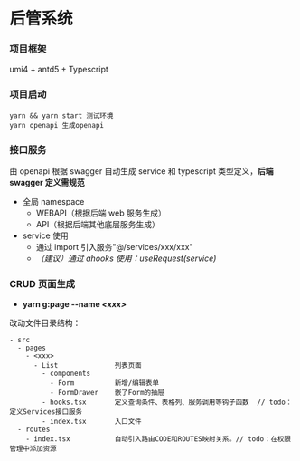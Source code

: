 # 后管系统

### 项目框架

umi4 + antd5 + Typescript

### 项目启动

```
yarn && yarn start 测试环境
yarn openapi 生成openapi
```

### 接口服务

由 openapi 根据 swagger 自动生成 service 和 typescript 类型定义，**后端 swagger 定义需规范**

- 全局 namespace
  - WEBAPI（根据后端 web 服务生成）
  - API（根据后端其他底层服务生成）
- service 使用
  - 通过 import 引入服务"@/services/xxx/xxx"
  - _（建议）通过 ahooks 使用：useRequest(service)_

### CRUD 页面生成

- **yarn g:page --name _\<xxx>_**

改动文件目录结构：

```
- src
  - pages
    - <xxx>
      - List              列表页面
        - components
          - Form          新增/编辑表单
          - FormDrawer    嵌了Form的抽屉
        - hooks.tsx       定义查询条件、表格列、服务调用等钩子函数  // todo：定义Services接口服务
        - index.tsx       入口文件
  - routes
    - index.tsx           自动引入路由CODE和ROUTES映射关系。// todo：在权限管理中添加资源
```

